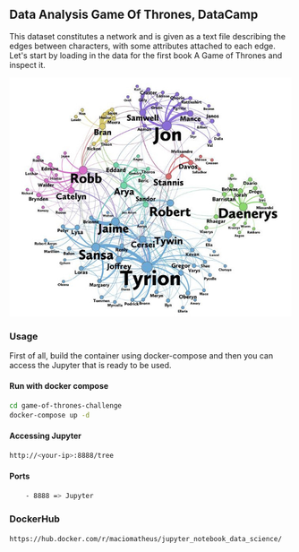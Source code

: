 
## Data Analysis Game Of Thrones, DataCamp
This dataset constitutes a network and is given as a text file describing the edges between characters, with some attributes attached to each edge. Let's start by loading in the data for the first book A Game of Thrones and inspect it.

![network](https://github.com/macio-matheus/game-of-thrones-challenge/blob/master/docs/got_network.png)


### Usage
First of all, build the container using docker-compose and then you can 
access the Jupyter that is ready to be used.

#### Run with docker compose
```sh
cd game-of-thrones-challenge
docker-compose up -d
```

#### Accessing Jupyter
```sh
http://<your-ip>:8888/tree
```

#### Ports
```sh
    - 8888 => Jupyter
```

### DockerHub
```sh
https://hub.docker.com/r/maciomatheus/jupyter_notebook_data_science/
```